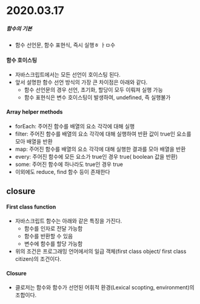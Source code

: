 # 2020.03.17

##### 함수의 기본

- 함수 선언문, 함수 표현식, 즉시 실행ㅎ ㅏㅁ수

#### 함수 호이스팅

- 자바스크립트에서는 모든 선언이 호이스팅 된다.
- 앞서 설명한 함수 선언 방식의 가장 큰 차이점은 아래와 같다.
  - 함수 선언문의 경우 선언, 초기화, 할당이 모두 이뤄져 실행 가능
  - 함수 표현식은 변수 호이스팅이 발생하여, undefined, 즉 실행불가

#### Array helper methods

- forEach: 주어진 함수를 배열의 요소 각각에 대해 실행
- filter: 주어진 함수를 배열의 요소 각각에 대해 실행하여 반환 값이 true인 요소를 모아 배열을 반환
- map: 주어진 함수를 배열의 요소 각각에 대해 실행한 결과를 모아 배열을 반환
- every: 주어진 함수에 모든 요소가 true인 경우 true( boolean 값을 반환)
- some: 주어진 함수에 하나라도 true인 경우 true
- 이외에도 reduce, find 함수 등이 존재한다





## closure

#### First class function

- 자바스크립트 함수는 아래와 같은 특징을 가진다.
  - 함수를 인자로 전달 가능함
  - 함수를 반환할 수 있음
  - 변수에 함수를 할당 가능함
- 위의 조건은 프로그래밍 언어에서의 일급 객체(first class object/ first class citizen)의 조건이다.

#### Closure

- 클로저는 함수와 함수가 선언된 어휘적 환경(Lexical scopting, environment)의 조합이다.

